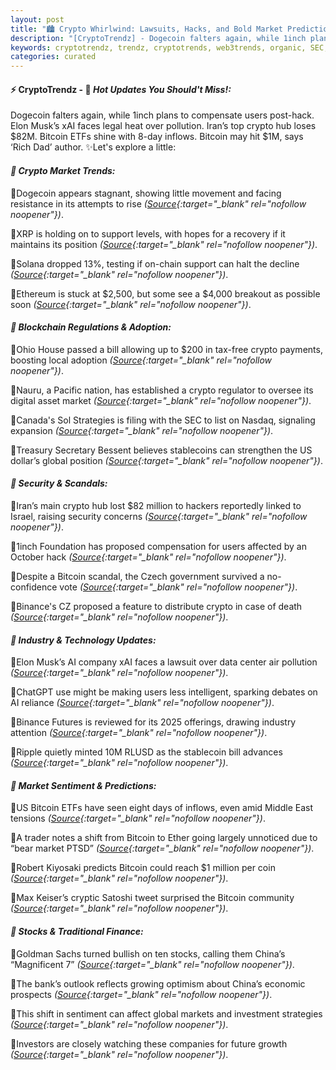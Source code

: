 ```yaml
---
layout: post
title: "🏙️ Crypto Whirlwind: Lawsuits, Hacks, and Bold Market Predictions Stir Frenzy"
description: "[CryptoTrendz] - Dogecoin falters again, while 1inch plans to compensate users post-hack. Elon Musk’s xAI faces legal heat over pollution. Iran’s top crypto hub loses $82M. Bitcoin ETFs shine with 8-day inflows. Bitcoin may hit $1M, says ‘Rich Dad’ author."
keywords: cryptotrendz, trendz, cryptotrends, web3trends, organic, SEC, Bitcoin, AI, Binance, Nauru, Bank, market, Stablecoin, Sol, Czech, Stablecoins, Crypto
categories: curated
---
```


#### ⚡ CryptoTrendz - 📌 *Hot Updates You Should't Miss!:*

Dogecoin falters again, while 1inch plans to compensate users post-hack. Elon Musk’s xAI faces legal heat over pollution. Iran’s top crypto hub loses $82M. Bitcoin ETFs shine with 8-day inflows. Bitcoin may hit $1M, says ‘Rich Dad’ author. ✨Let's explore a little:


#### *🔖  Crypto Market Trends:*  

🔹Dogecoin appears stagnant, showing little movement and facing resistance in its attempts to rise *([Source](https://s.avyag.com/p0dz){:target="_blank" rel="nofollow noopener"})*.  

🔹XRP is holding on to support levels, with hopes for a recovery if it maintains its position *([Source](https://s.avyag.com/xhdl){:target="_blank" rel="nofollow noopener"})*.  

🔹Solana dropped 13%, testing if on-chain support can halt the decline *([Source](https://s.avyag.com/9mj1){:target="_blank" rel="nofollow noopener"})*.  

🔹Ethereum is stuck at $2,500, but some see a $4,000 breakout as possible soon *([Source](https://s.avyag.com/37m7){:target="_blank" rel="nofollow noopener"})*.  

#### *🔖  Blockchain Regulations & Adoption:*  

🔹Ohio House passed a bill allowing up to $200 in tax-free crypto payments, boosting local adoption *([Source](https://s.avyag.com/zjl9){:target="_blank" rel="nofollow noopener"})*.  

🔹Nauru, a Pacific nation, has established a crypto regulator to oversee its digital asset market *([Source](https://s.avyag.com/f15w){:target="_blank" rel="nofollow noopener"})*.  

🔹Canada's Sol Strategies is filing with the SEC to list on Nasdaq, signaling expansion *([Source](https://s.avyag.com/wafw){:target="_blank" rel="nofollow noopener"})*.  

🔹Treasury Secretary Bessent believes stablecoins can strengthen the US dollar’s global position *([Source](https://s.avyag.com/xs1j){:target="_blank" rel="nofollow noopener"})*.  

#### *🔖  Security & Scandals:*  

🔹Iran’s main crypto hub lost $82 million to hackers reportedly linked to Israel, raising security concerns *([Source](https://s.avyag.com/psom){:target="_blank" rel="nofollow noopener"})*.  

🔹1inch Foundation has proposed compensation for users affected by an October hack *([Source](https://s.avyag.com/fj9f){:target="_blank" rel="nofollow noopener"})*.  

🔹Despite a Bitcoin scandal, the Czech government survived a no-confidence vote *([Source](https://s.avyag.com/eqg2){:target="_blank" rel="nofollow noopener"})*.  

🔹Binance's CZ proposed a feature to distribute crypto in case of death *([Source](https://s.avyag.com/jvii){:target="_blank" rel="nofollow noopener"})*.  

#### *🔖  Industry & Technology Updates:*  

🔹Elon Musk’s AI company xAI faces a lawsuit over data center air pollution *([Source](https://s.avyag.com/21w0){:target="_blank" rel="nofollow noopener"})*.  

🔹ChatGPT use might be making users less intelligent, sparking debates on AI reliance *([Source](https://s.avyag.com/18gl){:target="_blank" rel="nofollow noopener"})*.  

🔹Binance Futures is reviewed for its 2025 offerings, drawing industry attention *([Source](https://s.avyag.com/98jp){:target="_blank" rel="nofollow noopener"})*.  

🔹Ripple quietly minted 10M RLUSD as the stablecoin bill advances *([Source](https://s.avyag.com/ue2g){:target="_blank" rel="nofollow noopener"})*.  

#### *🔖  Market Sentiment & Predictions:*  

🔹US Bitcoin ETFs have seen eight days of inflows, even amid Middle East tensions *([Source](https://s.avyag.com/rizd){:target="_blank" rel="nofollow noopener"})*.  

🔹A trader notes a shift from Bitcoin to Ether going largely unnoticed due to “bear market PTSD” *([Source](https://s.avyag.com/12lt){:target="_blank" rel="nofollow noopener"})*.  

🔹Robert Kiyosaki predicts Bitcoin could reach $1 million per coin *([Source](https://s.avyag.com/0gob){:target="_blank" rel="nofollow noopener"})*.  

🔹Max Keiser’s cryptic Satoshi tweet surprised the Bitcoin community *([Source](https://s.avyag.com/zndg){:target="_blank" rel="nofollow noopener"})*.  

#### *🔖  Stocks & Traditional Finance:*  

🔹Goldman Sachs turned bullish on ten stocks, calling them China’s “Magnificent 7” *([Source](https://s.avyag.com/yqpr){:target="_blank" rel="nofollow noopener"})*.  

🔹The bank’s outlook reflects growing optimism about China’s economic prospects *([Source](https://s.avyag.com/yqpr){:target="_blank" rel="nofollow noopener"})*.  

🔹This shift in sentiment can affect global markets and investment strategies *([Source](https://s.avyag.com/yqpr){:target="_blank" rel="nofollow noopener"})*.  

🔹Investors are closely watching these companies for future growth *([Source](https://s.avyag.com/yqpr){:target="_blank" rel="nofollow noopener"})*.